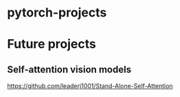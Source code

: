 # pytorch-projects

# Future projects

## Self-attention vision models

https://github.com/leaderj1001/Stand-Alone-Self-Attention


